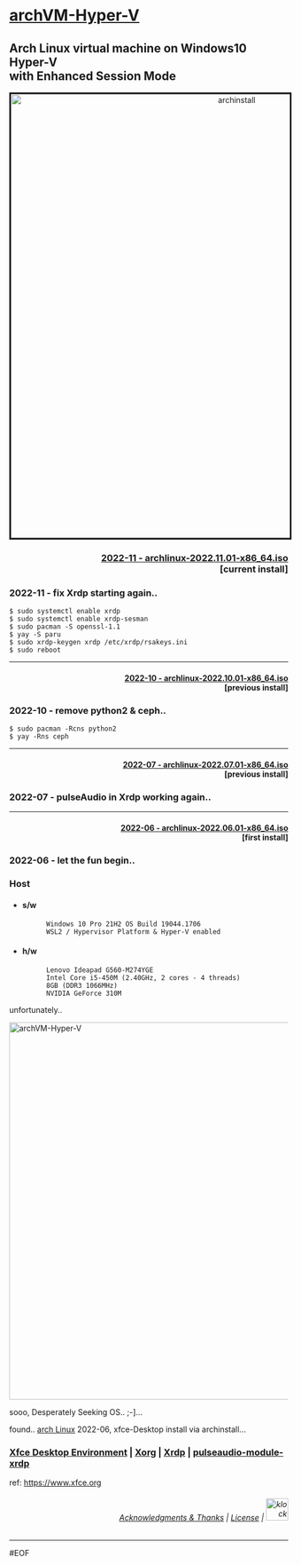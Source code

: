 # [archVM-Hyper-V](#archvm-hyper-v)

## Arch Linux virtual machine on Windows10 Hyper-V <br>with Enhanced Session Mode

<p align="center"><a href="https://github.com/k247tEK/archVM-Hyper-V/tree/master/2022-06" target="_blank">
 <img src="images/archVM-Hyper-V_k247tEK.png" alt="archinstall" width="800" height="auto" border="3" />
</a></p>

### <p align="right ">[2022-11 - archlinux-2022.11.01-x86_64.iso](2022-06/)<br>[current install]</p>

### 2022-11 - fix Xrdp starting again..

```console
$ sudo systemctl enable xrdp 
$ sudo systemctl enable xrdp-sesman
$ sudo pacman -S openssl-1.1
$ yay -S paru
$ sudo xrdp-keygen xrdp /etc/xrdp/rsakeys.ini
$ sudo reboot
```

---

#### <p align="right ">[2022-10 - archlinux-2022.10.01-x86_64.iso](2022-06/)<br>[previous install]</p>

### 2022-10 - remove python2 & ceph..

```console
$ sudo pacman -Rcns python2 
$ yay -Rns ceph
```

---

#### <p align="right ">[2022-07 - archlinux-2022.07.01-x86_64.iso](2022-06/)<br>[previous install]</p>

### 2022-07 - pulseAudio in Xrdp working again..

---

#### <p align="right ">[2022-06 - archlinux-2022.06.01-x86_64.iso](2022-06/)<br>[first install]</p>

### 2022-06 - let the fun begin..

### Host

- #### s/w

            Windows 10 Pro 21H2 OS Build 19044.1706
            WSL2 / Hypervisor Platform & Hyper-V enabled
- #### h/w<br>

            Lenovo Ideapad G560-M274YGE
            Intel Core i5-450M (2.40GHz, 2 cores - 4 threads)
            8GB (DDR3 1066MHz)
            NVIDIA GeForce 310M

unfortunately..

[<p align="left"><img src="images/noupdate4u.PNG" alt="archVM-Hyper-V" width="680" /></p>](#)

sooo, Desperately Seeking OS.. ;-]...

found.. [arch Linux](https://archlinux.org) 2022-06, xfce-Desktop install via archinstall...

### [Xfce Desktop Environment](https://wiki.archlinux.org/title/xfce) | [Xorg](https://wiki.archlinux.org/title/xorg) | [Xrdp](https://wiki.archlinux.org/title/xrdp) | [pulseaudio-module-xrdp](https://aur.archlinux.org/packages/pulseaudio-module-xrdp)

ref: https://www.xfce.org

###### <p align="right">[Acknowledgments & Thanks](Acknowledgments.md) | [License](LICENSE.txt) | [<img src="images/Arch-linux-logo.png" alt="klock xfce session lock" width="40" />](https://github.com/k247tEK/archVM-Hyper-V/tree/master/2022-06)</p>

---

#EOF